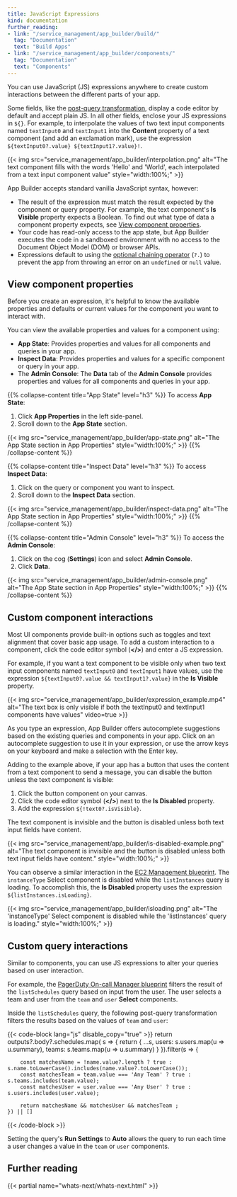 ```yaml
---
title: JavaScript Expressions
kind: documentation
further_reading:
- link: "/service_management/app_builder/build/"
  tag: "Documentation"
  text: "Build Apps"
- link: "/service_management/app_builder/components/"
  tag: "Documentation"
  text: "Components"
---
```


You can use JavaScript (JS) expressions anywhere to create custom interactions between the different parts of your app.

Some fields, like the [post-query transformation][1], display a code editor by default and accept plain JS. In all other fields, enclose your JS expressions in `${}`. For example, to interpolate the values of two text input components named `textInput0` and `textInput1` into the **Content** property of a text component (and add an exclamation mark), use the expression `${textInput0?.value} ${textInput1?.value}!`.

{{< img src="service_management/app_builder/interpolation.png" alt="The text component fills with the words 'Hello' and 'World', each interpolated from a text input component value" style="width:100%;" >}}

App Builder accepts standard vanilla JavaScript syntax, however:
- The result of the expression must match the result expected by the component or query property. For example, the text component's **Is Visible** property expects a Boolean. To find out what type of data a component property expects, see [View component properties](#view-component-properties).
- Your code has read-only access to the app state, but App Builder executes the code in a sandboxed environment with no access to the Document Object Model (DOM) or browser APIs.
- Expressions default to using the [optional chaining operator][2] (`?.`) to prevent the app from throwing an error on an `undefined` or `null` value.

## View component properties

Before you create an expression, it's helpful to know the available properties and defaults or current values for the component you want to interact with.

You can view the available properties and values for a component using:
- **App State**: Provides properties and values for all components and queries in your app.
- **Inspect Data**: Provides properties and values for a specific component or query in your app.
- The **Admin Console**: The **Data** tab of the **Admin Console** provides properties and values for all components and queries in your app.

{{% collapse-content title="App State" level="h3" %}}
To access **App State**:
1. Click **App Properties** in the left side-panel.
1. Scroll down to the **App State** section.

{{< img src="service_management/app_builder/app-state.png" alt="The App State section in App Properties" style="width:100%;" >}}
{{% /collapse-content %}}

{{% collapse-content title="Inspect Data" level="h3" %}}
To access **Inspect Data**:
1. Click on the query or component you want to inspect.
1. Scroll down to the **Inspect Data** section.

{{< img src="service_management/app_builder/inspect-data.png" alt="The App State section in App Properties" style="width:100%;" >}}
{{% /collapse-content %}}

{{% collapse-content title="Admin Console" level="h3" %}}
To access the **Admin Console**:
1. Click on the cog (**Settings**) icon and select **Admin Console**.
1. Click **Data**.

{{< img src="service_management/app_builder/admin-console.png" alt="The App State section in App Properties" style="width:100%;" >}}
{{% /collapse-content %}}

## Custom component interactions

Most UI components provide built-in options such as toggles and text alignment that cover basic app usage. To add a custom interaction to a component, click the code editor symbol (**</>**) and enter a JS expression.

For example, if you want a text component to be visible only when two text input components named `textInput0` and `textInput1` have values, use the expression `${textInput0?.value && textInput1?.value}` in the **Is Visible** property.

{{< img src="service_management/app_builder/expression_example.mp4" alt="The text box is only visible if both the textInput0 and textInput1 components have values" video=true >}}

<div class="alert alert-info">As you type an expression, App Builder offers autocomplete suggestions based on the existing queries and components in your app. Click on an autocomplete suggestion to use it in your expression, or use the arrow keys on your keyboard and make a selection with the Enter key.</div>

Adding to the example above, if your app has a button that uses the content from a text component to send a message, you can disable the button unless the text component is visible:
1. Click the button component on your canvas.
1. Click the code editor symbol (**</>**) next to the **Is Disabled** property.
1. Add the expression `${!text0?.isVisible}`.

The text component is invisible and the button is disabled unless both text input fields have content.

{{< img src="service_management/app_builder/is-disabled-example.png" alt="The text component is invisible and the button is disabled unless both text input fields have content." style="width:100%;" >}}

You can observe a similar interaction in the [EC2 Management blueprint][3]. The `instanceType` Select component is disabled while the `listInstances` query is loading. To accomplish this, the **Is Disabled** property uses the expression `${listInstances.isLoading}`.

{{< img src="service_management/app_builder/isloading.png" alt="The 'instanceType' Select component is disabled while the 'listInstances' query is loading." style="width:100%;" >}}

## Custom query interactions

Similar to components, you can use JS expressions to alter your queries based on user interaction.

For example, the [PagerDuty On-call Manager blueprint][4] filters the result of the `listSchedules` query based on input from the user. The user selects a team and user from the `team` and `user` **Select** components.

Inside the `listSchedules` query, the following post-query transformation filters the results based on the values of `team` and `user`:

{{< code-block lang="js" disable_copy="true" >}}
return outputs?.body?.schedules.map( s => {
    return {
        ...s,
        users: s.users.map(u => u.summary),
        teams: s.teams.map(u => u.summary)
    }
}).filter(s => {

        const matchesName = !name.value?.length ? true : s.name.toLowerCase().includes(name.value?.toLowerCase());
        const matchesTeam = team.value === 'Any Team' ? true : s.teams.includes(team.value);
        const matchesUser = user.value === 'Any User' ? true : s.users.includes(user.value);

        return matchesName && matchesUser && matchesTeam ;
    }) || []
{{< /code-block >}}

Setting the query's **Run Settings** to **Auto** allows the query to run each time a user changes a value in the `team` or `user` components.

## Further reading

{{< partial name="whats-next/whats-next.html" >}}

[1]: /service_management/app_builder/build/#post-query-transformation
[2]: https://developer.mozilla.org/en-US/docs/Web/JavaScript/Reference/Operators/Optional_chaining
[3]: https://app.datadoghq.com/app-builder/apps/edit?viewMode=edit&template=ec2_instance_manager
[4]: https://app.datadoghq.com/app-builder/apps/edit?viewMode=edit&template=pagerduty_oncall_manager
